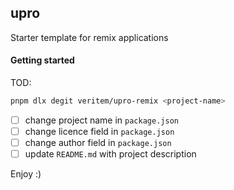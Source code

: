 ## upro

Starter template for remix applications

#### Getting started

TOD:

```bash
pnpm dlx degit veritem/upro-remix <project-name>
```

-   [ ] change project name in `package.json`
-   [ ] change licence field in `package.json`
-   [ ] change author field in `package.json`
-   [ ] update `README.md` with project description

Enjoy :)
